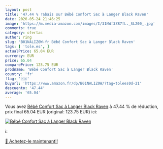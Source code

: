 ```yaml
---
layout: post
title: '47.44 % rabais sur Bébé Confort Sac à Langer Black Raven'
date: 2020-05-24 21:46:25
image: 'https://m.media-amazon.com/images/I/31NWf3Z87fL._SL200_.jpg'
comments: true
category: ofertas
author: ring
slug: 'B01NALIZ0W-fr Bébé Confort Sac à Langer Black Raven'
tags: [ 'tole.es', ]
actualPrice: 65.04 EUR
currency: EUR
price: 65.04
comparePrice: 123.75 EUR
prodname: 'Bébé Confort Sac à Langer Black Raven'
country: 'fr'
flag: '🇫🇷'
buyurl: 'https://www.amazon.fr/dp/B01NALIZ0W/?tag=tolees0d-21'
descuento: '47.44'
average: '65.04'
---
```


Vous avez [Bébé Confort Sac à Langer Black Raven](https://www.amazon.fr/dp/B01NALIZ0W/?tag=tolees0d-21)  à  47.44 % de réduction, prix final  65.04 EUR (original: 123.75 EUR) ici:

[![Bébé Confort Sac à Langer Black Raven](https://m.media-amazon.com/images/I/31NWf3Z87fL._SL200_.jpg)](https://www.amazon.fr/dp/B01NALIZ0W/?tag=tolees0d-21)

ℹ️:


[🛒 Achetez-le maintenant!!](https://www.amazon.fr/dp/B01NALIZ0W/?tag=tolees0d-21)
